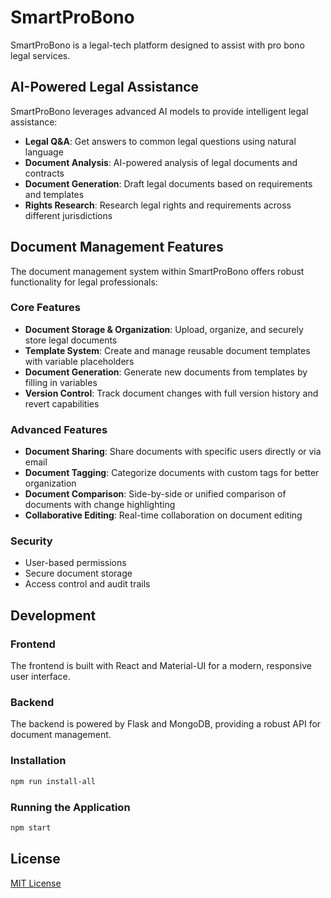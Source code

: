 # SmartProBono

SmartProBono is a legal-tech platform designed to assist with pro bono legal services.

## AI-Powered Legal Assistance

SmartProBono leverages advanced AI models to provide intelligent legal assistance:

- **Legal Q&A**: Get answers to common legal questions using natural language
- **Document Analysis**: AI-powered analysis of legal documents and contracts
- **Document Generation**: Draft legal documents based on requirements and templates
- **Rights Research**: Research legal rights and requirements across different jurisdictions

## Document Management Features

The document management system within SmartProBono offers robust functionality for legal professionals:

### Core Features

- **Document Storage & Organization**: Upload, organize, and securely store legal documents
- **Template System**: Create and manage reusable document templates with variable placeholders
- **Document Generation**: Generate new documents from templates by filling in variables
- **Version Control**: Track document changes with full version history and revert capabilities

### Advanced Features

- **Document Sharing**: Share documents with specific users directly or via email
- **Document Tagging**: Categorize documents with custom tags for better organization
- **Document Comparison**: Side-by-side or unified comparison of documents with change highlighting
- **Collaborative Editing**: Real-time collaboration on document editing

### Security

- User-based permissions
- Secure document storage
- Access control and audit trails

## Development

### Frontend

The frontend is built with React and Material-UI for a modern, responsive user interface.

### Backend

The backend is powered by Flask and MongoDB, providing a robust API for document management.

### Installation

```bash
npm run install-all
```

### Running the Application

```bash
npm start
```

## License

[MIT License](LICENSE)
